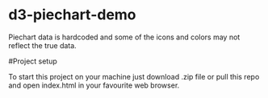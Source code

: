 # d3-piechart-demo

Piechart data is hardcoded and some of the icons and colors may not reflect the true data.

#Project setup

To start this project on your machine just download .zip file or pull this repo and open index.html in your favourite web browser.
